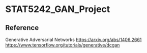 # STAT5242_GAN_Project

## Reference
Generative Adversarial Networks https://arxiv.org/abs/1406.2661
https://www.tensorflow.org/tutorials/generative/dcgan

